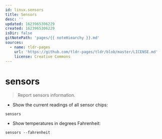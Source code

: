 ```yaml
---
id: linux.sensors
title: Sensors
desc: ''
updated: 1623965306229
created: 1623965306229
isDir: false
gitNotePath: 'pages/{{ noteHiearchy }}.md'
sources:
  - name: tldr-pages
    url: 'https://github.com/tldr-pages/tldr/blob/master/LICENSE.md'
    license: Creative Commons
---
```

# sensors

> Report sensors information.

- Show the current readings of all sensor chips:

`sensors`

- Show temperatures in degrees Fahrenheit:

`sensors --fahrenheit`

